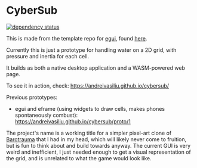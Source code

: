 # CyberSub

[![dependency status](https://deps.rs/repo/github/andreivasiliu/cybersub/status.svg)](https://deps.rs/repo/github/andreivasiliu/cybersub)

This is made from the template repo for [egui](https://github.com/emilk/egui/), found [here](https://github.com/emilk/egui_template).

Currently this is just a prototype for handling water on a 2D grid, with pressure and inertia for each cell.

It builds as both a native desktop application and a WASM-powered web page.

To see it in action, check: https://andreivasiliu.github.io/cybersub/

Previous prototypes:
* egui and eframe (using widgets to draw cells, makes phones spontaneously combust): https://andreivasiliu.github.io/cybersub/proto/1

The project's name is a working title for a simpler pixel-art clone of [Barotrauma](https://barotraumagame.com/) that I had in my head, which will likely never come to fruition, but is fun to think about and build towards anyway. The current GUI is very weird and inefficient, I just needed enough to get a visual representation of the grid, and is unrelated to what the game would look like.
